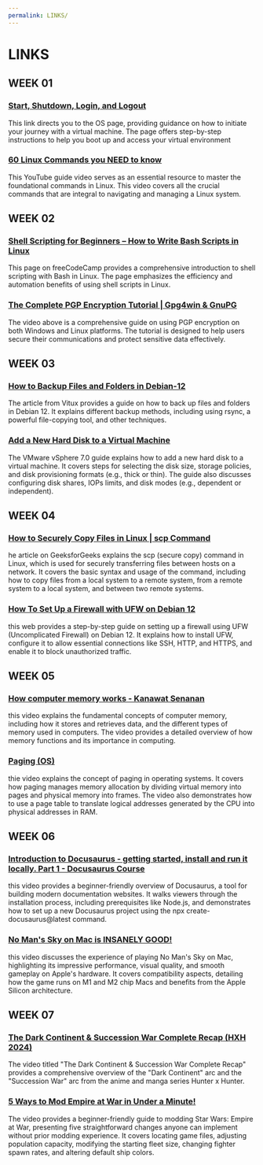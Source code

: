 ```yaml
---
permalink: LINKS/
---
```

# LINKS
## WEEK 01
### [Start, Shutdown, Login, and Logout](https://doit.vlsm.org/018.html)
This link directs you to the OS page, providing guidance on how to initiate your journey with a virtual machine. The page offers step-by-step instructions to help you boot up and access your virtual environment

### [60 Linux Commands you NEED to know](https://youtu.be/gd7BXuUQ91w?si=Wq7RtFw40wnZGq0J)
This YouTube guide video serves as an essential resource to master the foundational commands in Linux. This video covers all the crucial commands that are integral to navigating and managing a Linux system.

## WEEK 02
### [Shell Scripting for Beginners – How to Write Bash Scripts in Linux](https://www.freecodecamp.org/news/shell-scripting-crash-course-how-to-write-bash-scripts-in-linux/)
This page on freeCodeCamp provides a comprehensive introduction to shell scripting with Bash in Linux. The page emphasizes the efficiency and automation benefits of using shell scripts in Linux.

### [The Complete PGP Encryption Tutorial | Gpg4win & GnuPG](https://www.youtube.com/watch?v=CEADq-B8KtI)
The video above is a comprehensive guide on using PGP encryption on both Windows and Linux platforms. The tutorial is designed to help users secure their communications and protect sensitive data effectively.

## WEEK 03
### [How to Backup Files and Folders in Debian-12](https://vitux.com/how-to-backup-files-and-folders-in-debian-12/)
The article from Vitux provides a guide on how to back up files and folders in Debian 12. It explains different backup methods, including using rsync, a powerful file-copying tool, and other techniques.

### [Add a New Hard Disk to a Virtual Machine](https://docs.vmware.com/en/VMware-vSphere/7.0/com.vmware.vsphere.vm_admin.doc/GUID-F4917C61-3D24-4DB9-B347-B5722A84368C.html)
The VMware vSphere 7.0 guide explains how to add a new hard disk to a virtual machine. It covers steps for selecting the disk size, storage policies, and disk provisioning formats (e.g., thick or thin). The guide also discusses configuring disk shares, IOPs limits, and disk modes (e.g., dependent or independent).

## WEEK 04
### [How to Securely Copy Files in Linux | scp Command](https://www.geeksforgeeks.org/scp-command-in-linux-with-examples/)
he article on GeeksforGeeks explains the scp (secure copy) command in Linux, which is used for securely transferring files between hosts on a network. It covers the basic syntax and usage of the command, including how to copy files from a local system to a remote system, from a remote system to a local system, and between two remote systems.

### [How To Set Up a Firewall with UFW on Debian 12](https://www.geeksforgeeks.org/scp-command-in-linux-with-examples/)
this web provides a step-by-step guide on setting up a firewall using UFW (Uncomplicated Firewall) on Debian 12. It explains how to install UFW, configure it to allow essential connections like SSH, HTTP, and HTTPS, and enable it to block unauthorized traffic.

## WEEK 05
### [How computer memory works - Kanawat Senanan](https://www.youtube.com/watch?v=p3q5zWCw8J4)
this video explains the fundamental concepts of computer memory, including how it stores and retrieves data, and the different types of memory used in computers. The video provides a detailed overview of how memory functions and its importance in computing.

### [Paging (OS)](https://www.youtube.com/watch?v=LKYKp_ZzlvM)
thie video explains the concept of paging in operating systems. It covers how paging manages memory allocation by dividing virtual memory into pages and physical memory into frames. The video also demonstrates how to use a page table to translate logical addresses generated by the CPU into physical addresses in RAM.

## WEEK 06
### [Introduction to Docusaurus - getting started, install and run it locally. Part 1 - Docusaurus Course](https://www.youtube.com/watch?v=nE_8kRRnwZg&t=528s)
this video provides a beginner-friendly overview of Docusaurus, a tool for building modern documentation websites. It walks viewers through the installation process, including prerequisites like Node.js, and demonstrates how to set up a new Docusaurus project using the npx create-docusaurus@latest command.

### [No Man's Sky on Mac is INSANELY GOOD!](https://www.youtube.com/watch?v=f-7f-U3Nfwg)
this video discusses the experience of playing No Man's Sky on Mac, highlighting its impressive performance, visual quality, and smooth gameplay on Apple's hardware. It covers compatibility aspects, detailing how the game runs on M1 and M2 chip Macs and benefits from the Apple Silicon architecture.

## WEEK 07
### [The Dark Continent & Succession War Complete Recap (HXH 2024)](https://www.youtube.com/watch?v=KRFm1ajmiGc)
The video titled "The Dark Continent & Succession War Complete Recap" provides a comprehensive overview of the "Dark Continent" arc and the "Succession War" arc from the anime and manga series Hunter x Hunter.

### [5 Ways to Mod Empire at War in Under a Minute!](https://www.youtube.com/watch?v=hJt1-YfbmFU&t=336s)
The video provides a beginner-friendly guide to modding Star Wars: Empire at War, presenting five straightforward changes anyone can implement without prior modding experience. It covers locating game files, adjusting population capacity, modifying the starting fleet size, changing fighter spawn rates, and altering default ship colors. 
